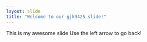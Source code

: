 ```yaml
---
layout: slide
title: "Welcome to our gjk9425 slide!"
---
```

This is my awesome slide
Use the left arrow to go back!